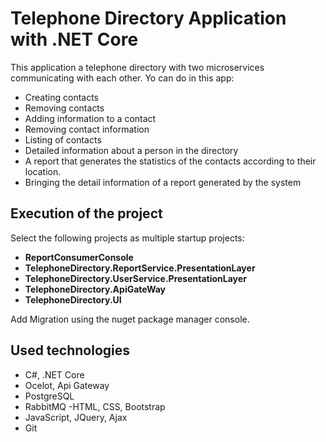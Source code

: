 # Telephone Directory Application with .NET Core
This application a telephone directory  with two microservices communicating with each other.
Yo can do in this app:
- Creating contacts
- Removing contacts
- Adding information to a contact
- Removing contact information 
- Listing of contacts
- Detailed information about a person in the directory
- A report that generates the statistics of the contacts according to their location.
- Bringing the detail information of a report generated by the system

## Execution of the project
Select the following projects as multiple startup projects:
- **ReportConsumerConsole**
- **TelephoneDirectory.ReportService.PresentationLayer**
- **TelephoneDirectory.UserService.PresentationLayer**
- **TelephoneDirectory.ApiGateWay**
- **TelephoneDirectory.UI**

Add Migration using the nuget package manager console.


## Used technologies
- C#, .NET Core
- Ocelot, Api Gateway
- PostgreSQL
- RabbitMQ
-HTML, CSS, Bootstrap
- JavaScript, JQuery, Ajax
- Git
